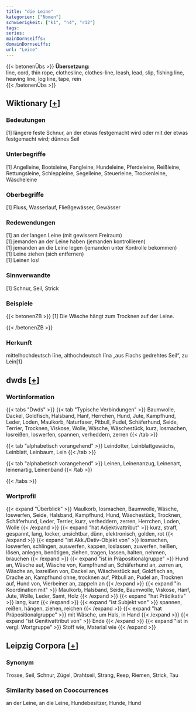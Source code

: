 ```yaml
---
title: "die Leine"
kategorien: ["Nomen"]
schwierigkeit: ["k1", "h4", "r12"]
tags:
series:
mainDornseiffs:
domainDornseiffs:
url: "Leine"
---
```


{{< betonenÜbs >}}
**Übersetzung:**  
line, cord, thin rope, clothesline, clothes-line, leash, lead, slip, fishing line, heaving line, log line, tape, rein  
{{< /betonenÜbs >}}

## Wiktionary [[+](https://de.wiktionary.org/wiki/Leine)]

### Bedeutungen
[1] längere feste Schnur, an der etwas festgemacht wird oder mit der etwas festgemacht wird; dünnes Seil  

### Unterbegriffe
[1] Angelleine, Bootsleine, Fangleine, Hundeleine, Pferdeleine, Reißleine, Rettungsleine, Schleppleine, Segelleine, Steuerleine, Trockenleine, Wäscheleine  

### Oberbegriffe
[1] Fluss, Wasserlauf, Fließgewässer, Gewässer  

### Redewendungen
[1] an der langen Leine (mit gewissem Freiraum)  
[1] jemanden an der Leine haben (jemanden kontrollieren)  
[1] jemanden an die Leine legen (jemanden unter Kontrolle bekommen)  
[1] Leine ziehen (sich entfernen)  
[1] Leinen los!  

### Sinnverwandte
[1] Schnur, Seil, Strick  

### Beispiele
{{< betonenZB >}}
[1] Die Wäsche hängt zum Trocknen auf der Leine.  

{{< /betonenZB >}}
### Herkunft
mittelhochdeutsch līne, althochdeutsch līna „aus Flachs gedrehtes Seil“, zu Lein[1]  



## dwds [[+](https://www.dwds.de/wb/Leine)]

### Wortinformation
{{< tabs "Dwds" >}}
{{< tab "Typische Verbindungen" >}}
Baumwolle, Dackel, Goldfisch, Halsband, Hanf, Herrchen, Hund, Jute, Kampfhund, Leder, Loden, Maulkorb, Naturfaser, Pitbull, Pudel, Schäferhund, Seide, Terrier, Trocknen, Viskose, Wolle, Wäsche, Wäschestück, kurz, losmachen, losreißen, loswerfen, spannen, verheddern, zerren
{{< /tab >}}

{{< tab "alphabetisch vorangehend" >}}
Leindotter, Leinblattgewächs, Leinblatt, Leinbaum, Lein
{{< /tab >}}

{{< tab "alphabetisch vorangehend" >}}
Leinen, Leinenanzug, Leinenart, leinenartig, Leinenband
{{< /tab >}}

{{< /tabs >}}

### Wortprofil
{{< expand "Überblick" >}} Maulkorb, losmachen, Baumwolle, Wäsche, loswerfen, Seide, Halsband, Kampfhund, Hund, Wäschestück, Trocknen, Schäferhund, Leder, Terrier, kurz, verheddern, zerren, Herrchen, Loden, Wolle {{< /expand >}}
{{< expand "hat Adjektivattribut" >}} kurz, straff, gespannt, lang, locker, unsichtbar, dünn, elektronisch, golden, rot {{< /expand >}}
{{< expand "ist Akk./Dativ-Objekt von" >}} losmachen, loswerfen, schlingen, auswerfen, kappen, loslassen, zuwerfen, heißen, lösen, anlegen, benötigen, ziehen, tragen, lassen, halten, nehmen, brauchen {{< /expand >}}
{{< expand "ist in Präpositionalgruppe" >}} Hund an, Wäsche auf, Wäsche von, Kampfhund an, Schäferhund an, zerren an, Wäsche an, losreißen von, Dackel an, Wäschestück auf, Goldfisch an, Drache an, Kampfhund ohne, trocknen auf, Pitbull an, Pudel an, Trocknen auf, Hund von, Vierbeiner an, zappeln an {{< /expand >}}
{{< expand "in Koordination mit" >}} Maulkorb, Halsband, Seide, Baumwolle, Viskose, Hanf, Jute, Wolle, Leder, Samt, Holz {{< /expand >}}
{{< expand "hat Prädikativ" >}} lang, kurz {{< /expand >}}
{{< expand "ist Subjekt von" >}} spannen, reißen, hängen, ziehen, reichen {{< /expand >}}
{{< expand "hat Präpositionalgruppe" >}} mit Wäsche, um Hals, in Hand {{< /expand >}}
{{< expand "ist Genitivattribut von" >}} Ende {{< /expand >}}
{{< expand "ist in vergl. Wortgruppe" >}} Stoff wie, Material wie {{< /expand >}}

## Leipzig Corpora [[+](https://corpora.uni-leipzig.de/en/res?word=Leine&corpusId=deu_newscrawl-public_2018)]


### Synonym
Trosse, Seil, Schnur, Zügel, Drahtseil, Strang, Reep, Riemen, Strick, Tau


### Similarity based on Cooccurrences
an der Leine, an die Leine, Hundebesitzer, Hunde, Hund

